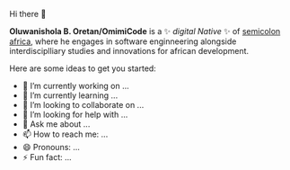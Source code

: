  Hi there 👋


**Oluwanishola B. Oretan/OmimiCode** is a ✨ _digital Native_ ✨ of [semicolon africa](www.semicolon.africa), where he engages in software 
enginneering alongside interdisciplliary studies and 
innovations for african development.

Here are some ideas to get you started:

- 🔭 I’m currently working on ...
- 🌱 I’m currently learning ...
- 👯 I’m looking to collaborate on ...
- 🤔 I’m looking for help with ...
- 💬 Ask me about ...
- 📫 How to reach me: ...
- 😄 Pronouns: ...
- ⚡ Fun fact: ...


